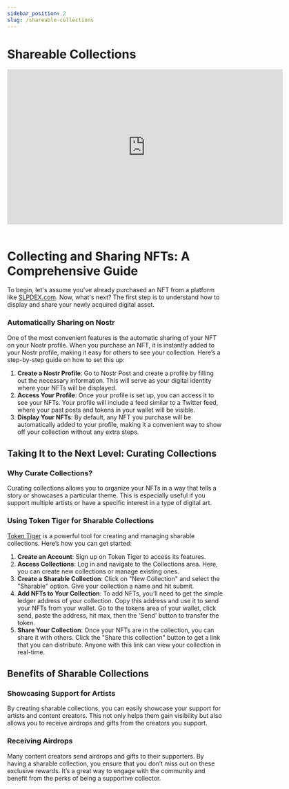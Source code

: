 ```yaml
---
sidebar_position: 2
slug: /shareable-collections
---
```


# Shareable Collections

<iframe width="639" height="359" src="https://www.youtube.com/embed/bPE6oa0D49k" title="The Easiest Way to Make NFTs" frameborder="0" allow="accelerometer; autoplay; clipboard-write; encrypted-media; gyroscope; picture-in-picture; web-share; fullscreen" allowfullscreen></iframe>
<br />
<br />

# Collecting and Sharing NFTs: A Comprehensive Guide


To begin, let's assume you've already purchased an NFT from a platform like [SLPDEX.com](https://slpdex.com). Now, what's next? The first step is to understand how to display and share your newly acquired digital asset.

### Automatically Sharing on Nostr

One of the most convenient features is the automatic sharing of your NFT on your Nostr profile. When you purchase an NFT, it is instantly added to your Nostr profile, making it easy for others to see your collection. Here’s a step-by-step guide on how to set this up:

1. **Create a Nostr Profile**: Go to Nostr Post and create a profile by filling out the necessary information. This will serve as your digital identity where your NFTs will be displayed.
2. **Access Your Profile**: Once your profile is set up, you can access it to see your NFTs. Your profile will include a feed similar to a Twitter feed, where your past posts and tokens in your wallet will be visible.
3. **Display Your NFTs**: By default, any NFT you purchase will be automatically added to your profile, making it a convenient way to show off your collection without any extra steps.

## Taking It to the Next Level: Curating Collections

### Why Curate Collections?

Curating collections allows you to organize your NFTs in a way that tells a story or showcases a particular theme. This is especially useful if you support multiple artists or have a specific interest in a type of digital art.

### Using Token Tiger for Sharable Collections

[Token Tiger](https://tokentiger.com) is a powerful tool for creating and managing sharable collections. Here’s how you can get started:

1. **Create an Account**: Sign up on Token Tiger to access its features.
2. **Access Collections**: Log in and navigate to the Collections area. Here, you can create new collections or manage existing ones.
3. **Create a Sharable Collection**: Click on "New Collection" and select the "Sharable" option. Give your collection a name and hit submit.
4. **Add NFTs to Your Collection**: To add NFTs, you’ll need to get the simple ledger address of your collection. Copy this address and use it to send your NFTs from your wallet. Go to the tokens area of your wallet, click send, paste the address, hit max, then the 'Send' button to transfer the token.
5. **Share Your Collection**: Once your NFTs are in the collection, you can share it with others. Click the "Share this collection" button to get a link that you can distribute. Anyone with this link can view your collection in real-time.

## Benefits of Sharable Collections

### Showcasing Support for Artists

By creating sharable collections, you can easily showcase your support for artists and content creators. This not only helps them gain visibility but also allows you to receive airdrops and gifts from the creators you support.

### Receiving Airdrops

Many content creators send airdrops and gifts to their supporters. By having a sharable collection, you ensure that you don’t miss out on these exclusive rewards. It’s a great way to engage with the community and benefit from the perks of being a supportive collector.


